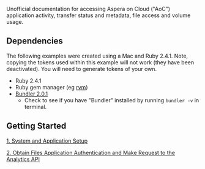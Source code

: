 Unofficial documentation for accessing Aspera on Cloud ("AoC") application activity, transfer status and metadata, file access and volume usage.

## Dependencies

The following examples were created using a Mac and Ruby 2.4.1. Note, copying the tokens used within this example will not work (they have been deactivated). You will need to generate tokens of your own.

* Ruby 2.4.1
* Ruby gem manager (eg [rvm](https://rvm.io/))
* [Bundler 2.0.1](https://bundler.io/)
  * Check to see if you have "Bundler" installed by running `bundler -v` in terminal.

## Getting Started

[1. System and Application Setup](./setup.md)

[2. Obtain Files Application Authentication and Make Request to the Analytics API](./analytics-api.md)

